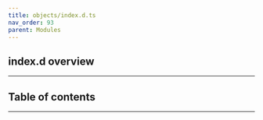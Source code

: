 ```yaml
---
title: objects/index.d.ts
nav_order: 93
parent: Modules
---
```


## index.d overview

---

<h2 class="text-delta">Table of contents</h2>

---
